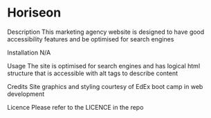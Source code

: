 # Horiseon
Description
This marketing agency website is designed to have good accessibility features and be optimised for search engines

Installation
N/A

Usage
The site is optimised for search engines and has logical html structure that is accessible with alt tags to describe content

Credits
Site graphics and styling courtesy of EdEx boot camp in web development

Licence 
Please refer to the LICENCE in the repo
